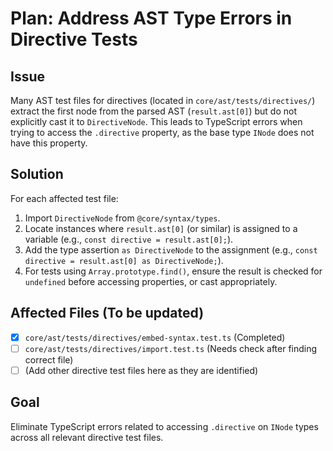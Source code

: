 # Plan: Address AST Type Errors in Directive Tests

## Issue

Many AST test files for directives (located in `core/ast/tests/directives/`) extract the first node from the parsed AST (`result.ast[0]`) but do not explicitly cast it to `DirectiveNode`. This leads to TypeScript errors when trying to access the `.directive` property, as the base type `INode` does not have this property.

## Solution

For each affected test file:

1.  Import `DirectiveNode` from `@core/syntax/types`.
2.  Locate instances where `result.ast[0]` (or similar) is assigned to a variable (e.g., `const directive = result.ast[0];`).
3.  Add the type assertion `as DirectiveNode` to the assignment (e.g., `const directive = result.ast[0] as DirectiveNode;`).
4.  For tests using `Array.prototype.find()`, ensure the result is checked for `undefined` before accessing properties, or cast appropriately.

## Affected Files (To be updated)

- [x] `core/ast/tests/directives/embed-syntax.test.ts` (Completed)
- [ ] `core/ast/tests/directives/import.test.ts` (Needs check after finding correct file)
- [ ] (Add other directive test files here as they are identified)

## Goal

Eliminate TypeScript errors related to accessing `.directive` on `INode` types across all relevant directive test files.
